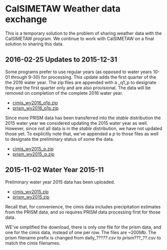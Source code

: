 # CalSIMETAW Weather data exchange

This is a temporary solution to the problem of sharing weather data with the CalSIMETAW program.  We continue to work with CalSIMETAW on a final solution to sharing this data.

## 2016-02-25 Updates to 2015-12-31

Some programs prefer to use regular years (as opposed to water years 10-01 through 9-30) for processing.  This update adds the first quarter of the the 2016 water year.  The  zip files are appended with a _q1_p to designate they are the first quarter only and are also provisional.  The data will be removed on completion of the complete 2016 water year.

* [cimis_wy2016_q1p.zip](cimis_wy2016_q1p.zip)
* [prism_wy2016_q1p.zip](prism_wy2016_q1p.zip)

Since more PRISM data has been transferred into the _stable_ distribution the 2015 water year we considered updating the 2015 water year as well.  However, since not all data is in the _stable_ distribution, we have not updated those yet.   To explicitly note that, we've appended a _p_ to those files as well to designate the preliminary status of some the data.

* [cimis_wy2015_p.zip](cimis_wy2015_p.zip)
* [prism_wy2015_p.zip](prism_wy2015_p.zip)


## 2015-11-02 Water Year 2015-11

Preliminary water year 2015 data has been uploaded.  

* [cimis_wy2015.zip](cimis_wy2015.zip)
* [prism_wy2015.zip](prism_wy2015.zip)

Recall that, for convenience, the cimis data includes precipitation estimates from the PRISM data, and so requires PRISM data processing first for those data.

WE've simplified the download, there is only one file for the prism data, and one for the cimis data, instead of one per row.  The files are ~200Mb. The prism filename prefix is changed from daily_???_??.csv to prism_???_??.csv to match the cimis filenames.
